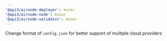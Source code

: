```yaml
---
'@api3/airnode-deployer': minor
'@api3/airnode-node': minor
'@api3/airnode-validator': minor
---
```


Change format of `config.json` for better support of multiple cloud providers
